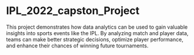 # IPL_2022_capston_Project
This project demonstrates how data analytics can be used to gain valuable insights into sports events like the IPL. By analyzing match and player data, teams can make better strategic decisions, optimize player performance, and enhance their chances of winning future tournaments.
